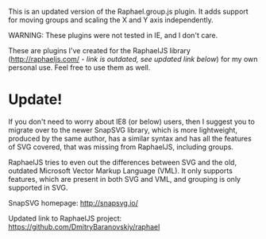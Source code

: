 This is an updated version of the Raphael.group.js plugin. It adds support for moving groups and scaling the X and Y axis independently. 

WARNING: These plugins were not tested in IE, and I don't care.

These are plugins I've created for the RaphaelJS library (http://raphaeljs.com/ - _link is outdated, see updated link below_) for my own personal use. Feel free to use them as well.

# Update!

If you don't need to worry about IE8 (or below) users, then I suggest you to migrate over to the newer SnapSVG library,
which is more lightweight, produced by the same author, has a similar syntax and has all the features of SVG covered, that was missing from RaphaelJS, including groups.

RaphaelJS tries to even out the differences between SVG and the old, outdated Microsoft Vector Markup Language (VML).
It only supports features, which are present in both SVG and VML, and grouping is only supported in SVG.

SnapSVG homepage: http://snapsvg.io/

Updated link to RaphaelJS project: https://github.com/DmitryBaranovskiy/raphael
